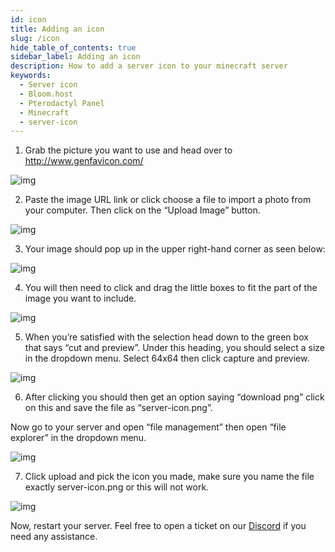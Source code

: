 ```yaml
---
id: icon
title: Adding an icon
slug: /icon
hide_table_of_contents: true
sidebar_label: Adding an icon
description: How to add a server icon to your minecraft server
keywords:
  - Server icon
  - Bloom.host
  - Pterodactyl Panel
  - Minecraft
  - server-icon
---
```


1. Grab the picture you want to use and head over to http://www.genfavicon.com/


![img](/running_a_server/icon/1.png)

2. Paste the image URL link or click choose a file to import a photo from your computer. Then click on the “Upload Image” button.

![img](/running_a_server/icon/2.png)

3. Your image should pop up in the upper right-hand corner as seen below:

![img](/running_a_server/icon/3.png)

4. You will then need to click and drag the little boxes to fit the part of the image you want to include.

![img](/running_a_server/icon/4.png)

5. When you’re satisfied with the selection head down to the green box that says “cut and preview”. Under this heading, you should select a size in the dropdown menu. Select 64x64 then click capture and preview.

![img](/running_a_server/icon/5.png)


6. After clicking you should then get an option saying “download png” click on this and save the file as “server-icon.png”. 

Now go to your server and open “file management” then open “file explorer” in the dropdown menu.

![img](/running_a_server/icon/6.png)

7. Click upload and pick the icon you made, make sure you name the file exactly server-icon.png or this will not work.

![img](/running_a_server/icon/7.png)

Now, restart your server. Feel free to open a ticket on our [Discord](https://discord.gg/bloom) if you need any assistance. 



